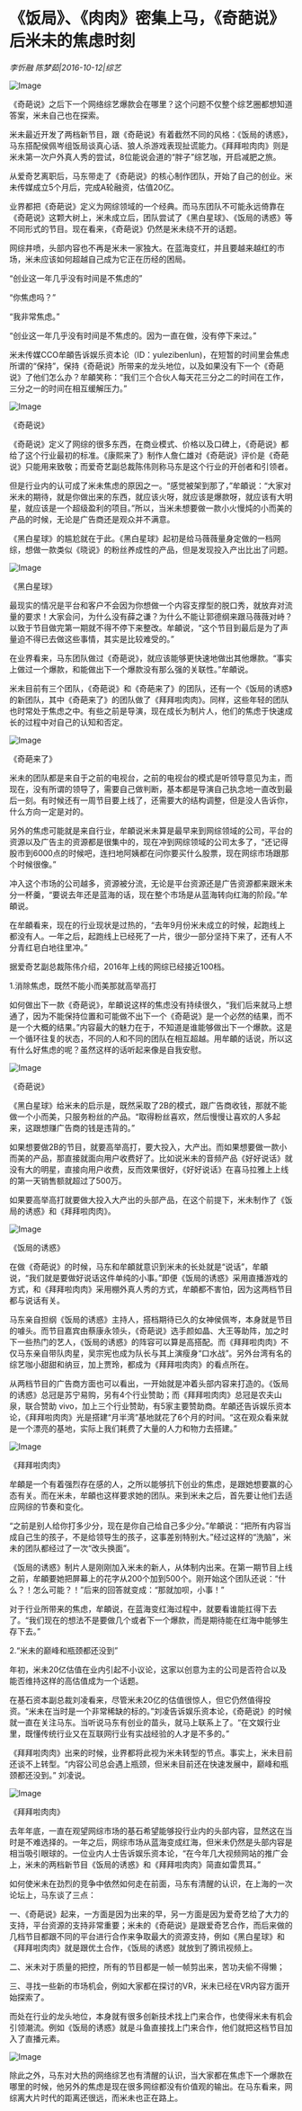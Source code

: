 # 《饭局》、《肉肉》密集上马，《奇葩说》后米未的焦虑时刻

*李忻融  陈梦茹|2016-10-12|综艺*

![Image](http://static.ylzbl.com/uploads/ueditor/php/upload/image/20170725/1500970185497075.jpg)

《奇葩说》之后下一个网络综艺爆款会在哪里？这个问题不仅整个综艺圈都想知道答案，米未自己也在探索。

米未最近开发了两档新节目，跟《奇葩说》有着截然不同的风格：《饭局的诱惑》，马东搭配侯佩岑组饭局谈真心话、狼人杀游戏表现扯谎能力。《拜拜啦肉肉》则是米未第一次户外真人秀的尝试，8位能说会道的“胖子”综艺咖，开启减肥之旅。

从爱奇艺离职后，马东带走了《奇葩说》的核心制作团队，开始了自己的创业。米未传媒成立5个月后，完成A轮融资，估值20亿。

业界都把《奇葩说》定义为网综领域的一个经典。而马东团队不可能永远倚靠在《奇葩说》这颗大树上，米未成立后，团队尝试了《黑白星球》、《饭局的诱惑》等不同形式的节目。现在看来，《奇葩说》仍然是米未绕不开的话题。

网综井喷，头部内容也不再是米未一家独大。在蓝海变红，并且要越来越红的市场，米未应该如何超越自己成为它正在历经的困局。

“创业这一年几乎没有时间是不焦虑的”

“你焦虑吗？”

“我非常焦虑。”

“创业这一年几乎没有时间是不焦虑的。因为一直在做，没有停下来过。”

米未传媒CCO牟頔告诉娱乐资本论（ID：yulezibenlun)，在短暂的时间里会焦虑所谓的“保持”，保持《奇葩说》所带来的龙头地位，以及如果没有下一个《奇葩说》了他们怎么办？牟頔笑称：“我们三个合伙人每天花三分之二的时间在工作，三分之一的时间在相互缓解压力。”

![Image](http://p2.pstatp.com/large/31c000039a52350e123e)

《奇葩说》

《奇葩说》定义了网综的很多东西，在商业模式、价格以及口碑上，《奇葩说》都给了这个行业最初的标准。《康熙来了》制作人詹仁雄对《奇葩说》评价是《奇葩说》只能用来致敬；而爱奇艺副总裁陈伟则称马东是这个行业的开创者和引领者。

但是行业内的认可成了米未焦虑的原因之一。“感觉被架到那了，”牟頔说：“大家对米未的期待，就是你做出来的东西，就应该火呀，就应该是爆款呀，就应该有大明星，就应该是一个超级盈利的项目。”所以，当米未想要做一款小火慢炖的小而美的产品的时候，无论是广告商还是观众并不满意。

《黑白星球》的尴尬就在于此。《黑白星球》起初是给马薇薇量身定做的一档网综，想做一款类似《晓说》的粉丝养成性的产品，但是发现投入产出比出了问题。

![Image](http://p1.pstatp.com/large/31c50000ae38718e05f9)

《黑白星球》

最现实的情况是平台和客户不会因为你想做一个内容支撑型的脱口秀，就放弃对流量的要求！大家会问，为什么没有薛之谦？为什么不能让郭德纲来跟马薇薇对峙？以致于节目做完第一期就不得不停下来整改。牟頔说，“这个节目到最后是为了声量迫不得已去做这些事情，其实是比较难受的。”

在业界看来，马东团队做过《奇葩说》，就应该能够更快速地做出其他爆款。“事实上做过一个爆款，和能做出下一个爆款没有那么强的关联性。”牟頔说。

米未目前有三个团队，《奇葩说》和《奇葩来了》的团队，还有一个《饭局的诱惑》的新团队，其中《奇葩来了》的团队做了《拜拜啦肉肉》。同样，这些年轻的团队也时常处于焦虑之中。有些之前是导演，现在成长为制片人，他们的焦虑于快速成长的过程中对自己的认知和否定。

![Image](http://p2.pstatp.com/large/2ee30000d78557635e6b)

《奇葩来了》

米未的团队都是来自于之前的电视台，之前的电视台的模式是听领导意见为主，而现在，没有所谓的领导了，需要自己做判断，基本都是导演自己执念地一直改到最后一刻。有时候还有一周节目要上线了，还需要大的结构调整，但是没人告诉你，什么方向一定是对的。

另外的焦虑可能就是来自行业，牟頔说米未算是最早来到网综领域的公司，平台的资源以及广告主的资源都是很集中的，现在冲到网综领域的公司太多了，“还记得股市到6000点的时候吧，连扫地阿姨都在问你要买什么股票，现在网综市场跟那个时候很像。”

冲入这个市场的公司越多，资源被分流，无论是平台资源还是广告资源都来跟米未分一杯羹，“要说去年还是蓝海的话，现在整个市场是从蓝海转向红海的阶段。”牟頔说。

在牟頔看来，现在的行业现状是过热的，“去年9月份米未成立的时候，起跑线上都没有人。一年之后，起跑线上已经死了一片，很少一部分坚持下来了，还有人不分青红皂白地往里冲。”

据爱奇艺副总裁陈伟介绍，2016年上线的网综已经接近100档。

1.消除焦虑，既然不能小而美那就高举高打

如何做出下一款《奇葩说》，牟頔说这样的焦虑没有持续很久，“我们后来就马上想通了，因为不能保持位置和可能做不出下一个《奇葩说》是一个必然的结果，而不是一个大概的结果。”内容最大的魅力在于，不知道是谁能够做出下一个爆款。这是一个循环往复的状态，不同的人和不同的团队在相互超越。用牟頔的话说，所以这有什么好焦虑的呢？虽然这样的话听起来像是自我安慰。

![Image](http://p3.pstatp.com/large/31c60000ab6ac9895f3c)

《奇葩说》

《黑白星球》给米未的启示是，既然采取了2B的模式，跟广告商收钱，那就不能做一个小而美，只服务粉丝的产品。“取得粉丝喜欢，然后慢慢让喜欢的人多起来，这跟想赚广告商的钱是违背的。”

如果想要做2B的节目，就要高举高打，要大投入，大产出。而如果想要做一款小而美的产品，那直接就面向用户收费好了。比如说米未的音频产品《好好说话》就没有大的明星，直接向用户收费，反而效果很好，《好好说话》在喜马拉雅上上线的第一天销售额就超过了500万。

如果要高举高打就要做大投入大产出的头部产品，在这个前提下，米未制作了《饭局的诱惑》和《拜拜啦肉肉》。

![Image](http://p2.pstatp.com/large/31c10000adc19c536126)

《饭局的诱惑》

在做《奇葩说》的时候，马东和牟頔就意识到米未的长处就是“说话”，牟頔说，“我们就是要做好说话这件单纯的小事。”即便《饭局的诱惑》采用直播游戏的方式，和《拜拜啦肉肉》采用棚外真人秀的方式，牟頔都不害怕，因为这两档节目都与说话有关。

马东亲自担纲《饭局的诱惑》主持人，搭档期待已久的女神侯佩岑，本身就是节目的噱头。而节目嘉宾由蔡康永领头，《奇葩说》选手颜如晶、大王等助阵，加之时下一些热门的艺人，《饭局的诱惑》的阵容可以算是高搭配。而《拜拜啦肉肉》不仅马东亲自带队肉星，吴宗宪也成为队长与其上演瘦身“口水战”。另外台湾有名的综艺咖小甜甜和纳豆，加上贾玲，都成为《拜拜啦肉肉》的看点所在。

从两档节目的广告商方面也可以看出，一开始就是冲着头部内容来打造的。《饭局的诱惑》总冠是苏宁易购，另有4个行业赞助；而《拜拜啦肉肉》总冠是农夫山泉，联合赞助 vivo，加上三个行业赞助，有5家主要赞助商。牟頔还告诉娱乐资本论，《拜拜啦肉肉》光是搭建“月半湾”基地就花了6个月的时间。“这在观众看来就是一个漂亮的基地，实际上我们耗费了大量的人力和物力去搭建。”

![Image](http://p3.pstatp.com/large/31b90000acee5feea161)

《拜拜啦肉肉》

牟頔是一个有着强烈存在感的人，之所以能够抗下创业的焦虑，是跟她想要赢的心态有关。而在米未，牟頔也这样要求她的团队。来到米未之后，首先要让他们去适应网综的节奏和变化。

“之前是别人给你打多少分，现在是你自己给自己多少分。”牟頔说：“把所有内容当成自己生的孩子，不是给领导生的孩子，这事差别特别大。”经过这样的“洗脑”，米未的团队都经过了一次“改头换面”。

《饭局的诱惑》制片人是刚刚加入米未的新人，从体制内出来。在第一期节目上线之前，牟頔要她把屏幕上的花字从200个加到500个。刚开始这个团队还说：“什么？！怎么可能？！”后来的回答就变成：“那就加呗，小事！”

对于行业所带来的焦虑，牟頔说，在蓝海变红海过程中，就要看谁能扛得下去了。“我们现在的想法不是要做几个或者下一个爆款，而是期待能在红海中能够生存下去。”

2.“米未的巅峰和瓶颈都还没到”

年初，米未20亿估值在业内引起不小议论，这家以创意为主的公司是否符合以及能否维持这样的高估值成为一个话题。

在基石资本副总裁刘凌看来，尽管米未20亿的估值很惊人，但它仍然值得投资。“米未在当时是一个非常稀缺的标的。”刘凌告诉娱乐资本论，《奇葩说》的时候就一直在关注马东。当听说马东有创业的苗头，就马上联系上了。“在文娱行业里，既懂传统行业又在互联网行业有实战经验的人才是不多的。”

《拜拜啦肉肉》出来的时候，业界都将此视为米未转型的节点。事实上，米未目前还谈不上转型。“内容公司总会遇上瓶颈，但米未目前还在快速发展中，巅峰和瓶颈都还没到。” 刘凌说。

![Image](http://p3.pstatp.com/large/31c10000adc2e01d16a5)

《拜拜啦肉肉》

去年年底，一直在观望网综市场的基石希望能够投行业内的头部内容，显然这在当时是不难选择的。一年之后，网综市场从蓝海变成红海，但米未仍然是头部内容是相当吸引眼球的。一位业内人士告诉娱乐资本论，“在今年几大视频网站的推广会上，米未的两档新节目《饭局的诱惑》和《拜拜啦肉肉》简直如雷贯耳。”

如何使米未在劲烈的竞争中依然如何走在前面，马东有清醒的认识，在上海的一次论坛上，马东谈了三点：

一、《奇葩说》起来，一方面是因为出来的早，另一方面是因为爱奇艺给了大力的支持，平台资源的支持非常重要；米未的《奇葩说》是跟爱奇艺合作，而后来做的几档节目都跟不同的平台进行合作来争取最大的资源支持，例如《黑白星球》和《拜拜啦肉肉》就是跟优土合作，《饭局的诱惑》就放到了腾讯视频上。

二、米未对于质量的把控，所有的节目都是一帧一帧剪出来，苦功夫偷不得懒；

三、寻找一些新的市场机会，例如大家都在探讨的VR，米未已经在VR内容方面开始探索了。

而处在行业的龙头地位，本身就有很多创新技术找上门来合作，也使得米未有机会引领潮流。例如《饭局的诱惑》就是斗鱼直接找上门来合作，他们就把这档节目加入了直播元素。

![Image](http://p2.pstatp.com/large/31c20000aa5153320d14)

除此之外，马东对大热的网络综艺也有清醒的认识，当大家都在焦虑下一个爆款在哪里的时候，他另外的焦虑是现在很多网综都没有价值观的输出。在马东看来，网综离大片时代的距离还很远，而米未也正在路上。

